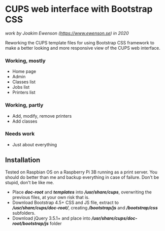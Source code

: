 # CUPS web interface with Bootstrap CSS
_work by Joakim Ewenson (https://www.ewenson.se) in 2020_

Reworking the CUPS template files for using Bootstrap CSS framework to make a better looking and more responsive view of the CUPS web interface.

### Working, mostly
* Home page
* Admin
* Classes list
* Jobs list
* Printers list

### Working, partly
* Add, modify, remove printers
* Add classes

### Needs work
* Just about everything

## Installation

Tested on Raspbian OS on a Raspberry Pi 3B running as a print server. You should do better than me and backup everything in case of failure. Don't be stupid, don't be like me.

* Place *__doc-root__* and *__templates__* into *__/usr/share/cups__*, overwriting the previous files, at your own risk that is.
* Download Bootstrap 4.5+ CSS and JS file, extract to *__/usr/share/cups/doc-root/__*, creating *__/bootstrap/js__* and *__/bootstrap/css__* subfolders.
* Download jQuery 3.5.1+ and place into *__/usr/share/cups/doc-root/bootstrap/js__* folder
